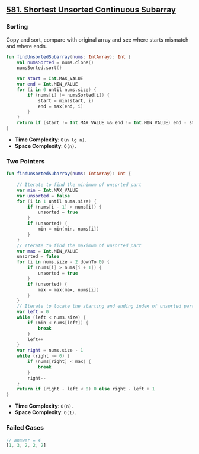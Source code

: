 ## [581. Shortest Unsorted Continuous Subarray](https://leetcode.com/problems/shortest-unsorted-continuous-subarray)

### Sorting
Copy and sort, compare with original array and see where starts mismatch and where ends.

```kotlin
fun findUnsortedSubarray(nums: IntArray): Int {
    val numsSorted = nums.clone()
    numsSorted.sort()

    var start = Int.MAX_VALUE
    var end = Int.MIN_VALUE
    for (i in 0 until nums.size) {
        if (nums[i] != numsSorted[i]) {
            start = min(start, i)
            end = max(end, i)
        }
    }
    return if (start != Int.MAX_VALUE && end != Int.MIN_VALUE) end - start + 1 else 0
}
```

* **Time Complexity**: `O(n lg n)`.
* **Space Complexity**: `O(n)`.

### Two Pointers
```kotlin
fun findUnsortedSubarray(nums: IntArray): Int {
    
    // Iterate to find the minimum of unsorted part
    var min = Int.MAX_VALUE
    var unsorted = false
    for (i in 1 until nums.size) {
        if (nums[i - 1] > nums[i]) {
            unsorted = true
        }
        if (unsorted) {
            min = min(min, nums[i])
        }
    }
    // Iterate to find the maximum of unsorted part
    var max = Int.MIN_VALUE
    unsorted = false
    for (i in nums.size - 2 downTo 0) {
        if (nums[i] > nums[i + 1]) {
            unsorted = true
        }
        if (unsorted) {
            max = max(max, nums[i])
        }
    }
    // Iterate to locate the starting and ending index of unsorted part
    var left = 0
    while (left < nums.size) {
        if (min < nums[left]) {
            break
        }
        left++
    }
    var right = nums.size - 1
    while (right >= 0) {
        if (nums[right] < max) {
            break
        }
        right--
    }
    return if (right - left < 0) 0 else right - left + 1
}
```

* **Time Complexity**: `O(n)`.
* **Space Complexity**: `O(1)`.

### Failed Cases
```js
// answer = 4
[1, 3, 2, 2, 2]
```